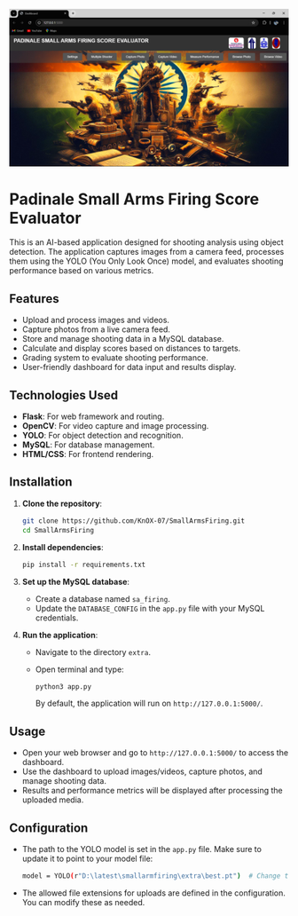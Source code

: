 <p align="center">
  <img width="600" alt="UI" src="https://github.com/KnOX-07/SmallArmsFiring/blob/4ae0306ef210ab2e204f7b065b297c5167731192/latest/output/UI.png">
</p>

# Padinale Small Arms Firing Score Evaluator

This is an AI-based application designed for shooting analysis using object detection. The application captures images from a camera feed, processes them using the YOLO (You Only Look Once) model, and evaluates shooting performance based on various metrics.

## Features

- Upload and process images and videos.
- Capture photos from a live camera feed.
- Store and manage shooting data in a MySQL database.
- Calculate and display scores based on distances to targets.
- Grading system to evaluate shooting performance.
- User-friendly dashboard for data input and results display.

## Technologies Used

- **Flask**: For web framework and routing.
- **OpenCV**: For video capture and image processing.
- **YOLO**: For object detection and recognition.
- **MySQL**: For database management.
- **HTML/CSS**: For frontend rendering.

## Installation

1. **Clone the repository**:

   ```bash
   git clone https://github.com/KnOX-07/SmallArmsFiring.git
   cd SmallArmsFiring
2. **Install dependencies**:
   ```bash
   pip install -r requirements.txt
3. **Set up the MySQL database**:
   - Create a database named `sa_firing`.
   - Update the `DATABASE_CONFIG` in the `app.py` file with your MySQL credentials.
4. **Run the application**:
   - Navigate to the directory `extra`.
   - Open terminal and type:


      ```bash
      python3 app.py
      ```
      By default, the application will run on `http://127.0.0.1:5000/`.

## Usage

- Open your web browser and go to `http://127.0.0.1:5000/` to access the dashboard.
- Use the dashboard to upload images/videos, capture photos, and manage shooting data.
- Results and performance metrics will be displayed after processing the uploaded media.

## Configuration

- The path to the YOLO model is set in the `app.py` file. Make sure to update it to point to your model file:
  
  ```bash
  model = YOLO(r"D:\latest\smallarmfiring\extra\best.pt")  # Change this path
  ```
- The allowed file extensions for uploads are defined in the configuration. You can modify these as needed.
